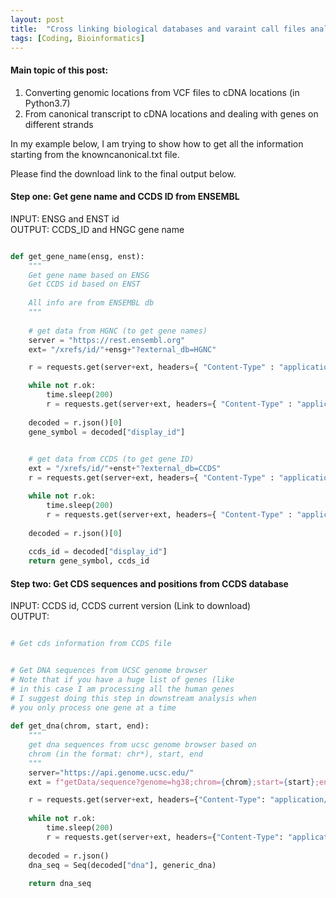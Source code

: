 ```yaml
---
layout: post
title:  "Cross linking biological databases and varaint call files analysis (Python3 examples)"
tags: [Coding, Bioinformatics]
---
```


#### Main topic of this post:

1. Converting genomic locations from VCF files to cDNA locations (in Python3.7)
2. From canonical transcript to cDNA locations and dealing with genes on different strands

In my example below, I am trying to show how to get all the information starting from the knowncanonical.txt file. 

Please find the download link to the final output below.

#### Step one: Get gene name and CCDS ID from ENSEMBL 

INPUT: ENSG and ENST id \
OUTPUT: CCDS_ID and HNGC gene name

```python

def get_gene_name(ensg, enst):
    """
    Get gene name based on ENSG
    Get CCDS id based on ENST
    
    All info are from ENSEMBL db
    """
    
    # get data from HGNC (to get gene names)
    server = "https://rest.ensembl.org"
    ext= "/xrefs/id/"+ensg+"?external_db=HGNC"

    r = requests.get(server+ext, headers={ "Content-Type" : "application/json"})

    while not r.ok:
        time.sleep(200)
        r = requests.get(server+ext, headers={ "Content-Type" : "application/json"})
                       
    decoded = r.json()[0]
    gene_symbol = decoded["display_id"]

    
    # get data from CCDS (to get gene ID)
    ext = "/xrefs/id/"+enst+"?external_db=CCDS"
    r = requests.get(server+ext, headers={ "Content-Type" : "application/json"})

    while not r.ok:
        time.sleep(200)
        r = requests.get(server+ext, headers={ "Content-Type" : "application/json"})
                       
    decoded = r.json()[0]
    
    ccds_id = decoded["display_id"]
    return gene_symbol, ccds_id

```

#### Step two: Get CDS sequences and positions from CCDS database

INPUT: CCDS id, CCDS current version (Link to download)\
OUTPUT: 

```python

# Get cds information from CCDS file


# Get DNA sequences from UCSC genome browser
# Note that if you have a huge list of genes (like 
# in this case I am processing all the human genes
# I suggest doing this step in downstream analysis when 
# you only process one gene at a time 
 
def get_dna(chrom, start, end):
    """
    get dna sequences from ucsc genome browser based on 
    chrom (in the format: chr*), start, end
    """
    server="https://api.genome.ucsc.edu/" 
    ext = f"getData/sequence?genome=hg38;chrom={chrom};start={start};end={end+1}"

    r = requests.get(server+ext, headers={"Content-Type": "application/json"})
                                
    while not r.ok:
        time.sleep(200)
        r = requests.get(server+ext, headers={"Content-Type": "application/json"})
                                                                   
    decoded = r.json()
    dna_seq = Seq(decoded["dna"], generic_dna)
                                                                               
    return dna_seq

```

